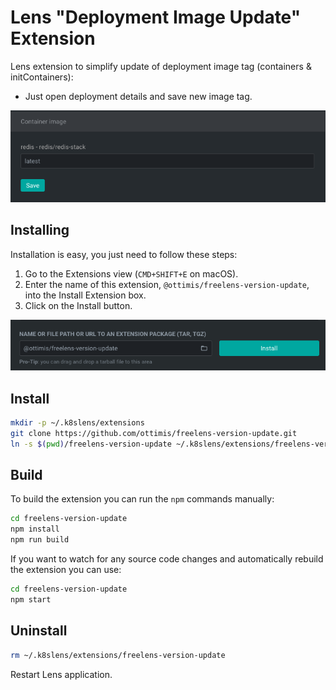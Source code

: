 # Lens "Deployment Image Update" Extension

Lens extension to simplify update of deployment image tag (containers & initContainers):

* Just open deployment details and save new image tag.

![Image details in deployment overview](imgs/tag.png)

## Installing

Installation is easy, you just need to follow these steps:

1. Go to the Extensions view (`CMD+SHIFT+E` on macOS).
2. Enter the name of this extension, `@ottimis/freelens-version-update`, into the Install Extension box.
3. Click on the Install button.

![Extension UI](./imgs/install.png)

## Install

```sh
mkdir -p ~/.k8slens/extensions
git clone https://github.com/ottimis/freelens-version-update.git
ln -s $(pwd)/freelens-version-update ~/.k8slens/extensions/freelens-version-update
```

## Build

To build the extension you can run the `npm` commands manually:

```sh
cd freelens-version-update
npm install
npm run build
```

If you want to watch for any source code changes and automatically rebuild the extension you can use:

```sh
cd freelens-version-update
npm start
```

## Uninstall

```sh
rm ~/.k8slens/extensions/freelens-version-update
```

Restart Lens application.
